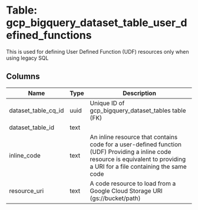 
# Table: gcp_bigquery_dataset_table_user_defined_functions
This is used for defining User Defined Function (UDF) resources only when using legacy SQL
## Columns
| Name        | Type           | Description  |
| ------------- | ------------- | -----  |
|dataset_table_cq_id|uuid|Unique ID of gcp_bigquery_dataset_tables table (FK)|
|dataset_table_id|text||
|inline_code|text|An inline resource that contains code for a user-defined function (UDF) Providing a inline code resource is equivalent to providing a URI for a file containing the same code|
|resource_uri|text|A code resource to load from a Google Cloud Storage URI (gs://bucket/path)|
